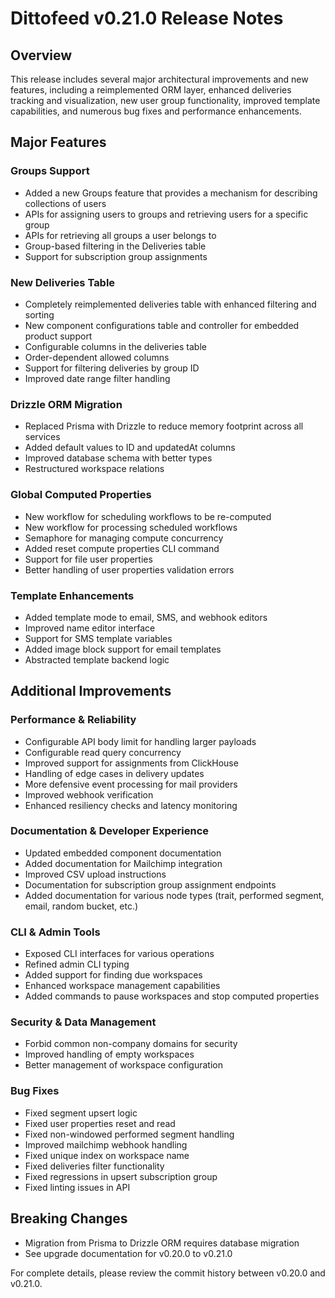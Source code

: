 # Dittofeed v0.21.0 Release Notes

## Overview
This release includes several major architectural improvements and new features, including a reimplemented ORM layer, enhanced deliveries tracking and visualization, new user group functionality, improved template capabilities, and numerous bug fixes and performance enhancements.

## Major Features

### Groups Support
- Added a new Groups feature that provides a mechanism for describing collections of users
- APIs for assigning users to groups and retrieving users for a specific group
- APIs for retrieving all groups a user belongs to
- Group-based filtering in the Deliveries table
- Support for subscription group assignments

### New Deliveries Table
- Completely reimplemented deliveries table with enhanced filtering and sorting
- New component configurations table and controller for embedded product support
- Configurable columns in the deliveries table
- Order-dependent allowed columns
- Support for filtering deliveries by group ID
- Improved date range filter handling

### Drizzle ORM Migration
- Replaced Prisma with Drizzle to reduce memory footprint across all services
- Added default values to ID and updatedAt columns
- Improved database schema with better types
- Restructured workspace relations

### Global Computed Properties
- New workflow for scheduling workflows to be re-computed
- New workflow for processing scheduled workflows
- Semaphore for managing compute concurrency
- Added reset compute properties CLI command
- Support for file user properties
- Better handling of user properties validation errors

### Template Enhancements
- Added template mode to email, SMS, and webhook editors
- Improved name editor interface
- Support for SMS template variables
- Added image block support for email templates
- Abstracted template backend logic

## Additional Improvements

### Performance & Reliability
- Configurable API body limit for handling larger payloads
- Configurable read query concurrency
- Improved support for assignments from ClickHouse
- Handling of edge cases in delivery updates
- More defensive event processing for mail providers
- Improved webhook verification
- Enhanced resiliency checks and latency monitoring

### Documentation & Developer Experience
- Updated embedded component documentation
- Added documentation for Mailchimp integration
- Improved CSV upload instructions
- Documentation for subscription group assignment endpoints
- Added documentation for various node types (trait, performed segment, email, random bucket, etc.)

### CLI & Admin Tools
- Exposed CLI interfaces for various operations
- Refined admin CLI typing
- Added support for finding due workspaces
- Enhanced workspace management capabilities
- Added commands to pause workspaces and stop computed properties

### Security & Data Management
- Forbid common non-company domains for security
- Improved handling of empty workspaces
- Better management of workspace configuration

### Bug Fixes
- Fixed segment upsert logic
- Fixed user properties reset and read
- Fixed non-windowed performed segment handling
- Improved mailchimp webhook handling
- Fixed unique index on workspace name
- Fixed deliveries filter functionality
- Fixed regressions in upsert subscription group
- Fixed linting issues in API

## Breaking Changes
- Migration from Prisma to Drizzle ORM requires database migration
- See upgrade documentation for v0.20.0 to v0.21.0

For complete details, please review the commit history between v0.20.0 and v0.21.0. 